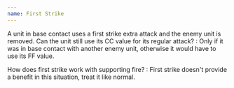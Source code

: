 ```yaml
---
name: First Strike
---
```

A unit in base contact uses a first strike extra attack and the enemy unit is removed. Can the unit still use its CC value for its regular attack?
: Only if it was in base contact with another enemy unit, otherwise it would have to use its FF value.

How does first strike work with supporting fire?
: First strike doesn't provide a benefit in this situation, treat it like normal.